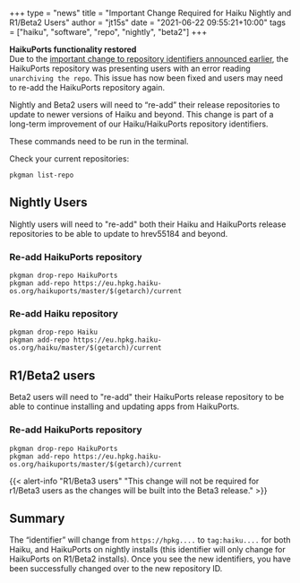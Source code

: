+++
type = "news"
title = "Important Change Required for Haiku Nightly and R1/Beta2 Users"
author = "jt15s"
date = "2021-06-22 09:55:21+10:00"
tags = ["haiku", "software", "repo", "nightly", "beta2"]
+++

<div class="alert alert-info">
    <p>
    <strong>HaikuPorts functionality restored</strong>
    <br>
    Due to the <a href="https://www.haiku-os.org/news/2021-06-22_important_change_required_for_haiku_nightly_and_r1beta2_users/">important change to repository identifiers announced earlier</a>, the HaikuPorts repository was presenting users with an error reading <code>unarchiving the repo</code>. This issue has now been fixed and users may need to re-add the HaikuPorts repository again.
    </p>
</div>

Nightly and Beta2 users will need to “re-add” their release repositories to update to newer versions of Haiku and beyond. This change is part of a long-term improvement of our Haiku/HaikuPorts repository identifiers.

These commands need to be run in the terminal.

Check your current repositories:

```
pkgman list-repo
```

## Nightly Users

Nightly users will need to "re-add" both their Haiku and HaikuPorts release repositories to be able to update to hrev55184 and beyond.

### Re-add HaikuPorts repository

```
pkgman drop-repo HaikuPorts
pkgman add-repo https://eu.hpkg.haiku-os.org/haikuports/master/$(getarch)/current
```

### Re-add Haiku repository

```
pkgman drop-repo Haiku
pkgman add-repo https://eu.hpkg.haiku-os.org/haiku/master/$(getarch)/current
```

## R1/Beta2 users

Beta2 users will need to "re-add" their HaikuPorts release repository to be able to continue installing and updating apps from HaikuPorts.

### Re-add HaikuPorts repository

```
pkgman drop-repo HaikuPorts
pkgman add-repo https://eu.hpkg.haiku-os.org/haikuports/master/$(getarch)/current
```

{{< alert-info "R1/Beta3 users"
"This change will not be required for r1/Beta3 users as the changes will be built into the Beta3 release." >}}

## Summary

The “identifier” will change from `https://hpkg....` to `tag:haiku....` for both Haiku, and HaikuPorts on nightly installs (this identifier will only change for HaikuPorts on R1/Beta2 installs). Once you see the new identifiers, you have been successfully changed over to the new repository ID.
